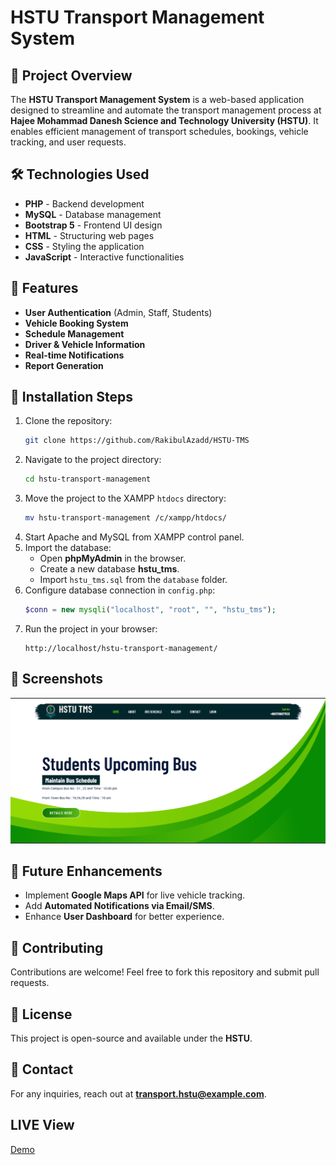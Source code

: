 
# HSTU Transport Management System

## 🚀 Project Overview
The **HSTU Transport Management System** is a web-based application designed to streamline and automate the transport management process at **Hajee Mohammad Danesh Science and Technology University (HSTU)**. It enables efficient management of transport schedules, bookings, vehicle tracking, and user requests.

## 🛠️ Technologies Used
- **PHP** - Backend development
- **MySQL** - Database management
- **Bootstrap 5** - Frontend UI design
- **HTML** - Structuring web pages
- **CSS** - Styling the application
- **JavaScript** - Interactive functionalities

## 📌 Features
- **User Authentication** (Admin, Staff, Students)
- **Vehicle Booking System**
- **Schedule Management**
- **Driver & Vehicle Information**
- **Real-time Notifications**
- **Report Generation**

## 🔧 Installation Steps
1. Clone the repository:
   ```sh
   git clone https://github.com/RakibulAzadd/HSTU-TMS
   ```
2. Navigate to the project directory:
   ```sh
   cd hstu-transport-management
   ```
3. Move the project to the XAMPP `htdocs` directory:
   ```sh
   mv hstu-transport-management /c/xampp/htdocs/
   ```
4. Start Apache and MySQL from XAMPP control panel.
5. Import the database:
   - Open **phpMyAdmin** in the browser.
   - Create a new database **hstu_tms**.
   - Import `hstu_tms.sql` from the `database` folder.
6. Configure database connection in `config.php`:
   ```php
   $conn = new mysqli("localhost", "root", "", "hstu_tms");
   ```
7. Run the project in your browser:
   ```
   http://localhost/hstu-transport-management/
   ```

## 📸 Screenshots
![Dashboard Screenshot](ScreenShot/FrontPage.png)

## 🎯 Future Enhancements
- Implement **Google Maps API** for live vehicle tracking.
- Add **Automated Notifications via Email/SMS**.
- Enhance **User Dashboard** for better experience.

## 🤝 Contributing
Contributions are welcome! Feel free to fork this repository and submit pull requests.

## 📜 License
This project is open-source and available under the **HSTU**.

## 📩 Contact
For any inquiries, reach out at **transport.hstu@example.com**.

## LIVE View
[Demo](http://hstutms.wuaze.com/)

